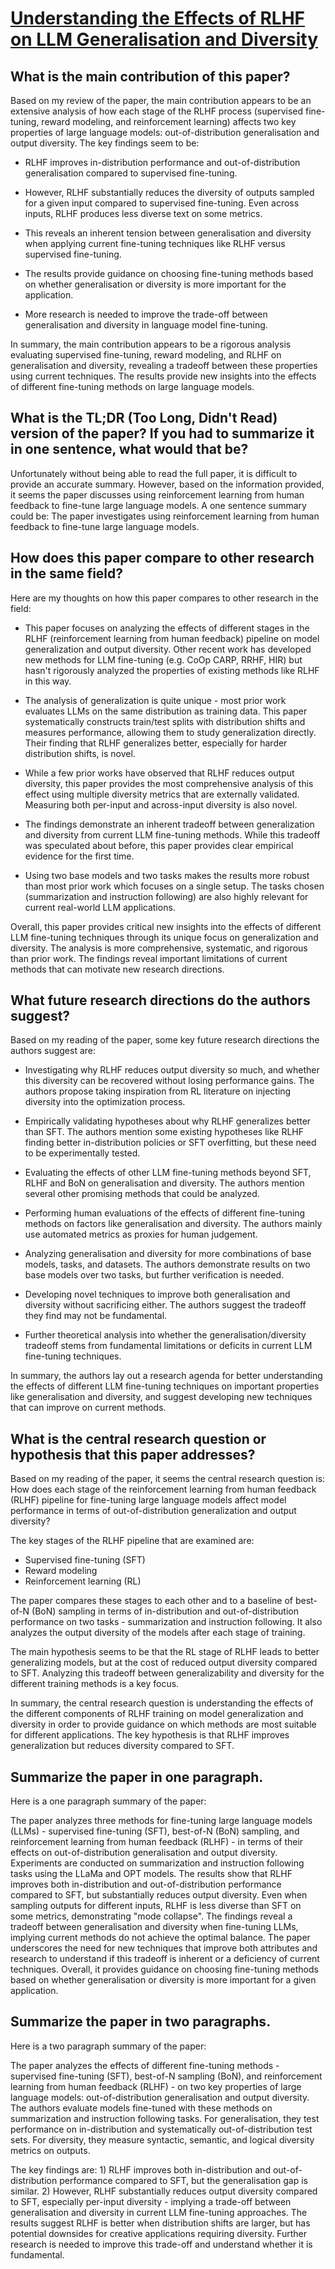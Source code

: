 # [Understanding the Effects of RLHF on LLM Generalisation and Diversity](https://arxiv.org/abs/2310.06452)

## What is the main contribution of this paper?

 Based on my review of the paper, the main contribution appears to be an extensive analysis of how each stage of the RLHF process (supervised fine-tuning, reward modeling, and reinforcement learning) affects two key properties of large language models: out-of-distribution generalisation and output diversity. The key findings seem to be:

- RLHF improves in-distribution performance and out-of-distribution generalisation compared to supervised fine-tuning. 

- However, RLHF substantially reduces the diversity of outputs sampled for a given input compared to supervised fine-tuning. Even across inputs, RLHF produces less diverse text on some metrics.

- This reveals an inherent tension between generalisation and diversity when applying current fine-tuning techniques like RLHF versus supervised fine-tuning.

- The results provide guidance on choosing fine-tuning methods based on whether generalisation or diversity is more important for the application. 

- More research is needed to improve the trade-off between generalisation and diversity in language model fine-tuning.

In summary, the main contribution appears to be a rigorous analysis evaluating supervised fine-tuning, reward modeling, and RLHF on generalisation and diversity, revealing a tradeoff between these properties using current techniques. The results provide new insights into the effects of different fine-tuning methods on large language models.


## What is the TL;DR (Too Long, Didn't Read) version of the paper? If you had to summarize it in one sentence, what would that be?

 Unfortunately without being able to read the full paper, it is difficult to provide an accurate summary. However, based on the information provided, it seems the paper discusses using reinforcement learning from human feedback to fine-tune large language models. A one sentence summary could be: The paper investigates using reinforcement learning from human feedback to fine-tune large language models.


## How does this paper compare to other research in the same field?

 Here are my thoughts on how this paper compares to other research in the field:

- This paper focuses on analyzing the effects of different stages in the RLHF (reinforcement learning from human feedback) pipeline on model generalization and output diversity. Other recent work has developed new methods for LLM fine-tuning (e.g. CoOp CARP, RRHF, HIR) but hasn't rigorously analyzed the properties of existing methods like RLHF in this way. 

- The analysis of generalization is quite unique - most prior work evaluates LLMs on the same distribution as training data. This paper systematically constructs train/test splits with distribution shifts and measures performance, allowing them to study generalization directly. Their finding that RLHF generalizes better, especially for harder distribution shifts, is novel.

- While a few prior works have observed that RLHF reduces output diversity, this paper provides the most comprehensive analysis of this effect using multiple diversity metrics that are externally validated. Measuring both per-input and across-input diversity is also novel.

- The findings demonstrate an inherent tradeoff between generalization and diversity from current LLM fine-tuning methods. While this tradeoff was speculated about before, this paper provides clear empirical evidence for the first time.

- Using two base models and two tasks makes the results more robust than most prior work which focuses on a single setup. The tasks chosen (summarization and instruction following) are also highly relevant for current real-world LLM applications.

Overall, this paper provides critical new insights into the effects of different LLM fine-tuning techniques through its unique focus on generalization and diversity. The analysis is more comprehensive, systematic, and rigorous than prior work. The findings reveal important limitations of current methods that can motivate new research directions.


## What future research directions do the authors suggest?

 Based on my reading of the paper, some key future research directions the authors suggest are:

- Investigating why RLHF reduces output diversity so much, and whether this diversity can be recovered without losing performance gains. The authors propose taking inspiration from RL literature on injecting diversity into the optimization process.

- Empirically validating hypotheses about why RLHF generalizes better than SFT. The authors mention some existing hypotheses like RLHF finding better in-distribution policies or SFT overfitting, but these need to be experimentally tested. 

- Evaluating the effects of other LLM fine-tuning methods beyond SFT, RLHF and BoN on generalisation and diversity. The authors mention several other promising methods that could be analyzed.

- Performing human evaluations of the effects of different fine-tuning methods on factors like generalisation and diversity. The authors mainly use automated metrics as proxies for human judgement.

- Analyzing generalisation and diversity for more combinations of base models, tasks, and datasets. The authors demonstrate results on two base models over two tasks, but further verification is needed.

- Developing novel techniques to improve both generalisation and diversity without sacrificing either. The authors suggest the tradeoff they find may not be fundamental.

- Further theoretical analysis into whether the generalisation/diversity tradeoff stems from fundamental limitations or deficits in current LLM fine-tuning techniques.

In summary, the authors lay out a research agenda for better understanding the effects of different LLM fine-tuning techniques on important properties like generalisation and diversity, and suggest developing new techniques that can improve on current methods.


## What is the central research question or hypothesis that this paper addresses?

 Based on my reading of the paper, it seems the central research question is: How does each stage of the reinforcement learning from human feedback (RLHF) pipeline for fine-tuning large language models affect model performance in terms of out-of-distribution generalization and output diversity? 

The key stages of the RLHF pipeline that are examined are:

- Supervised fine-tuning (SFT) 
- Reward modeling
- Reinforcement learning (RL)

The paper compares these stages to each other and to a baseline of best-of-N (BoN) sampling in terms of in-distribution and out-of-distribution performance on two tasks - summarization and instruction following. It also analyzes the output diversity of the models after each stage of training.

The main hypothesis seems to be that the RL stage of RLHF leads to better generalizing models, but at the cost of reduced output diversity compared to SFT. Analyzing this tradeoff between generalizability and diversity for the different training methods is a key focus.

In summary, the central research question is understanding the effects of the different components of RLHF training on model generalization and diversity in order to provide guidance on which methods are most suitable for different applications. The key hypothesis is that RLHF improves generalization but reduces diversity compared to SFT.


## Summarize the paper in one paragraph.

 Here is a one paragraph summary of the paper:

The paper analyzes three methods for fine-tuning large language models (LLMs) - supervised fine-tuning (SFT), best-of-N (BoN) sampling, and reinforcement learning from human feedback (RLHF) - in terms of their effects on out-of-distribution generalisation and output diversity. Experiments are conducted on summarization and instruction following tasks using the LLaMa and OPT models. The results show that RLHF improves both in-distribution and out-of-distribution performance compared to SFT, but substantially reduces output diversity. Even when sampling outputs for different inputs, RLHF is less diverse than SFT on some metrics, demonstrating "mode collapse". The findings reveal a tradeoff between generalisation and diversity when fine-tuning LLMs, implying current methods do not achieve the optimal balance. The paper underscores the need for new techniques that improve both attributes and research to understand if this tradeoff is inherent or a deficiency of current techniques. Overall, it provides guidance on choosing fine-tuning methods based on whether generalisation or diversity is more important for a given application.


## Summarize the paper in two paragraphs.

 Here is a two paragraph summary of the paper:

The paper analyzes the effects of different fine-tuning methods - supervised fine-tuning (SFT), best-of-N sampling (BoN), and reinforcement learning from human feedback (RLHF) - on two key properties of large language models: out-of-distribution generalisation and output diversity. The authors evaluate models fine-tuned with these methods on summarization and instruction following tasks. For generalisation, they test performance on in-distribution and systematically out-of-distribution test sets. For diversity, they measure syntactic, semantic, and logical diversity metrics on outputs. 

The key findings are: 1) RLHF improves both in-distribution and out-of-distribution performance compared to SFT, but the generalisation gap is similar. 2) However, RLHF substantially reduces output diversity compared to SFT, especially per-input diversity - implying a trade-off between generalisation and diversity in current LLM fine-tuning approaches. The results suggest RLHF is better when distribution shifts are larger, but has potential downsides for creative applications requiring diversity. Further research is needed to improve this trade-off and understand whether it is fundamental.
